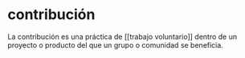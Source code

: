 # contribución
La contribución es una práctica de [[trabajo voluntario]] dentro de un proyecto o producto del que un grupo o comunidad se beneficia.
